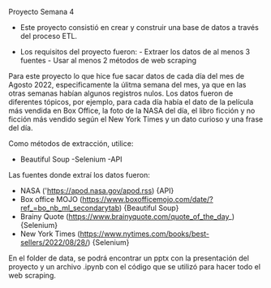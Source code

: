 Proyecto Semana 4


- Este proyecto consistió en crear y construir una base de datos a través del proceso ETL. 

- Los requisitos del proyecto fueron:
      - Extraer los datos de al menos 3 fuentes 
      - Usar al menos 2 métodos de web scraping


Para este proyecto lo que hice fue sacar datos de cada día del mes de Agosto 2022, especificamente la úlitma semana del mes, ya que en las otras semanas habían algunos registros nulos. Los datos fueron de diferentes tópicos, por ejemplo, para cada día había el dato de la película más vendida en Box Office, la foto de la NASA del día, el libro ficción y no ficción más vendido según el New York Times y un dato curioso y una frase del día.


Como métodos de extracción, utilice:
- Beautiful Soup
-Selenium
-API

Las fuentes donde extraí los datos fueron:
- NASA ('https://apod.nasa.gov/apod.rss) {API}
- Box office MOJO (https://www.boxofficemojo.com/date/?ref_=bo_nb_ml_secondarytab) {Beautiful Soup}
- Brainy Quote (https://www.brainyquote.com/quote_of_the_day_) {Selenium}
- New York Times  (https://www.nytimes.com/books/best-sellers/2022/08/28/) {Selenium}


En el folder de data, se podrá encontrar un pptx con la presentación del proyecto y un archivo .ipynb con el código que se utilizó para hacer todo el web scraping. 






